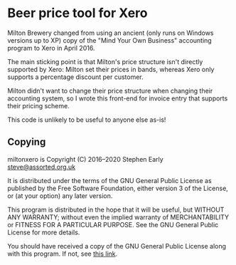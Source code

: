Beer price tool for Xero
========================

Milton Brewery changed from using an ancient (only runs on Windows
versions up to XP) copy of the "Mind Your Own Business" accounting
program to Xero in April 2016.

The main sticking point is that Milton's price structure isn't
directly supported by Xero: Milton set their prices in bands, whereas
Xero only supports a percentage discount per customer.

Milton didn't want to change their price structure when changing their
accounting system, so I wrote this front-end for invoice entry that
supports their pricing scheme.

This code is unlikely to be useful to anyone else as-is!

Copying
-------

miltonxero is Copyright (C) 2016–2020 Stephen Early <steve@assorted.org.uk>

It is distributed under the terms of the GNU General Public License
as published by the Free Software Foundation, either version 3
of the License, or (at your option) any later version.

This program is distributed in the hope that it will be useful, but
WITHOUT ANY WARRANTY; without even the implied warranty of
MERCHANTABILITY or FITNESS FOR A PARTICULAR PURPOSE.  See the GNU
General Public License for more details.

You should have received a copy of the GNU General Public License
along with this program.  If not, see [this
link](http://www.gnu.org/licenses/).
